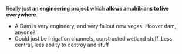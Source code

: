 Really just **an engineering project** which **allows amphibians to live everywhere**.
- A Dam is very engineery, and very fallout new vegas. Hoover dam, anyone?
- Could just be irrigation channels, constructed wetland stuff. Less central, less ability to destroy and stuff